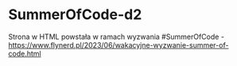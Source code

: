 # SummerOfCode-d2
Strona w HTML powstała w ramach wyzwania #SummerOfCode - https://www.flynerd.pl/2023/06/wakacyjne-wyzwanie-summer-of-code.html
